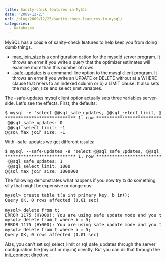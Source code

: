 ```yaml
---
title: Sanity-check features in MySQL
date: "2009-12-25"
url: /blog/2009/12/25/sanity-check-features-in-mysql/
categories:
  - Databases
---
```

MySQL has a couple of sanity-check features to help keep you from doing dumb things.

*   [max\_join\_size](http://dev.mysql.com/doc/refman/5.1/en/server-system-variables.html#sysvar_max_join_size) is a configuration option for the mysqld server program. It throws an error if you write a query that the optimizer estimates will examine more than this number of rows.
*   [&#8211;safe-updates](http://mysql.openmirrors.org/doc/refman/5.1/en/safe-updates.html) is a command-line option to the mysql client program. It throws an error if you write an UPDATE or DELETE without a) a WHERE clause that refers to an indexed column or b) a LIMIT clause. It also sets the max\_join\_size and select_limit variables.

The &#8211;safe-updates mysql client option actually sets three variables server-side. Let's see the effects. First, the defaults:

<pre>
$ mysql -e 'select @@sql_safe_updates, @@sql_select_limit, @@sql_max_join_size\G'
*************************** 1. row ***************************
 @@sql_safe_updates: 0
 @@sql_select_limit: -1
@@sql_max_join_size: -1
</pre>

With &#8211;safe-updates we get different results:

<pre>
$ mysql --safe-updates -e 'select @@sql_safe_updates, @@sql_select_limit, @@sql_max_join_size\G'
*************************** 1. row ***************************
 @@sql_safe_updates: 1
 @@sql_select_limit: 1000
@@sql_max_join_size: 1000000
</pre>

The following demonstrates what happens if you now try to do something silly that might be expensive or dangerous:

<pre>
mysql> create table t(a int primary key, b int);
Query OK, 0 rows affected (0.01 sec)

mysql> delete from t;
ERROR 1175 (HY000): You are using safe update mode and you tried to update a table without a WHERE that uses a KEY column
mysql> delete from t where b = 5;
ERROR 1175 (HY000): You are using safe update mode and you tried to update a table without a WHERE that uses a KEY column
mysql> delete from t where a = 5;
Query OK, 0 rows affected (0.01 sec)
</pre>

Alas, you can't set sql\_select\_limit or sql\_safe\_updates through the server configuration file (my.cnf or my.ini) directly. But you can do that through the [init_connect](http://dev.mysql.com/doc/refman/5.1/en/server-system-variables.html#sysvar_init_connect) directive.


